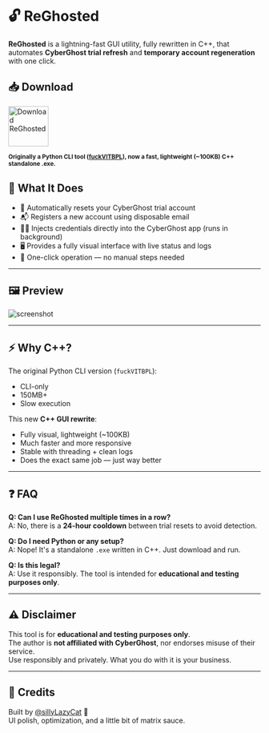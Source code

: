 # 🔓 ReGhosted #

**ReGhosted** is a lightning-fast GUI utility, fully rewritten in C++, that automates **CyberGhost trial refresh** and **temporary account regeneration** with one click.  


## 📥 Download


<p align="left">
  <a href="https://github.com/sillyLazyCat/ReGhosted/releases/download/release/ReGhosted.exe" target="_blank" style="text-decoration:none;">
    <img src="https://img.shields.io/badge/⬇️%20Download%20ReGhosted.exe-Blueviolet?style=for-the-badge&logo=windows&logoColor=white&labelColor=4B0082&color=8A2BE2&logoWidth=20" 
         alt="Download ReGhosted" 
         height="80">
  </a>
</p>

<p align="left"><sub><b>Originally a Python CLI tool (<a href="https://github.com/sillyLazyCat/fuckVITBPL">fuckVITBPL</a>), now a fast, lightweight (~100KB) C++ standalone .exe.</b></sub></p>



## 🧠 What It Does

- 🔄 Automatically resets your CyberGhost trial account  
- 📬 Registers a new account using disposable email  
- 🧙‍♂️ Injects credentials directly into the CyberGhost app (runs in background)  
- 🖥️ Provides a fully visual interface with live status and logs  
- 💨 One-click operation — no manual steps needed  

---

## 🖼️ Preview

![screenshot](./preview.gif)

---

## ⚡ Why C++?

The original Python CLI version (`fuckVITBPL`):  
- CLI-only  
- 150MB+  
- Slow execution  

This new **C++ GUI rewrite**:  
- Fully visual, lightweight (~100KB)  
- Much faster and more responsive  
- Stable with threading + clean logs  
- Does the exact same job — just way better  

---

## ❓ FAQ

**Q: Can I use ReGhosted multiple times in a row?**  
A: No, there is a **24-hour cooldown** between trial resets to avoid detection.  

**Q: Do I need Python or any setup?**  
A: Nope! It's a standalone `.exe` written in C++. Just download and run.  

**Q: Is this legal?**  
A: Use it responsibly. The tool is intended for **educational and testing purposes only**.  

---

## ⚠️ Disclaimer

This tool is for **educational and testing purposes only**.  
The author is **not affiliated with CyberGhost**, nor endorses misuse of their service.  
Use responsibly and privately. What you do with it is your business.

---

## 🧊 Credits

Built by [@sillyLazyCat](https://github.com/sillyLazyCat) 🧪  
UI polish, optimization, and a little bit of matrix sauce.
